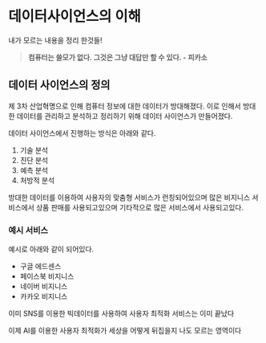 # 데이터사이언스의 이해
내가 모르는 내용을 정리 한것들!



> **컴퓨터는 쓸모가 없다. 그것은 그냥 대답만 할 수 있다. - 피카소**



## 데이터 사이언스의 정의

제 3차 산업혁명으로 인해 컴퓨터 정보에 대한 데이터가 방대해졌다.
이로 인해서 방대한 데이터를 관리하고 분석하고 정리하기 위해 데이터 사이언스가 만들어졌다.

데이터 사이언스에서 진행하는 방식은 아래와 같다.

1. 기술 분석
2. 진단 분석
3. 예측 분석
4. 처방적 분석



방대한 데이터를 이용하여 사용자의 맞춤형 서비스가 런칭되어있으며 
많은 비지니스 서비스에서 상품 판매를 사용되고있으며 기타적으로 많은 서비스에서 사용되고있다.



### 예시 서비스

예시로 아래와 같이 되어있다.

- 구글 에드센스
- 페이스북 비지니스
- 네이버 비지니스
- 카카오 비지니스

이미 SNS를 이용한 빅데이터를 사용하여 사용자 최적화 서비스는 이미 끝났다

이제 AI를 이용한 사용자 최적화가 세상을 어떻게 뒤집을지 나도 모르는 영역이다



